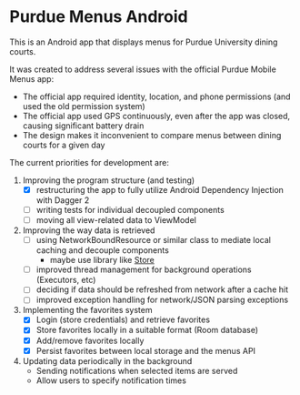 # Purdue Menus Android

This is an Android app that displays menus for Purdue University dining courts.

It was created to address several issues with the official Purdue Mobile Menus app:
- The official app required identity, location, and phone permissions (and used the old permission system)
- The official app used GPS continuously, even after the app was closed, causing significant battery drain
- The design makes it inconvenient to compare menus between dining courts for a given day

The current priorities for development are:
1. Improving the program structure (and testing)
    - [x] restructuring the app to fully utilize Android Dependency Injection with Dagger 2
    - [ ] writing tests for individual decoupled components
    - [ ] moving all view-related data to ViewModel
2. Improving the way data is retrieved
    - [ ] using NetworkBoundResource or similar class to mediate local caching and decouple components
        - maybe use library like [Store](https://github.com/NYTimes/Store)
    - [ ] improved thread management for background operations (Executors, etc)
    - [ ] deciding if data should be refreshed from network after a cache hit
    - [ ] improved exception handling for network/JSON parsing exceptions
3. Implementing the favorites system
    - [x] Login (store credentials) and retrieve favorites
    - [x] Store favorites locally in a suitable format (Room database)
    - [x] Add/remove favorites locally
    - [x] Persist favorites between local storage and the menus API
4. Updating data periodically in the background
    - Sending notifications when selected items are served
    - Allow users to specify notification times
